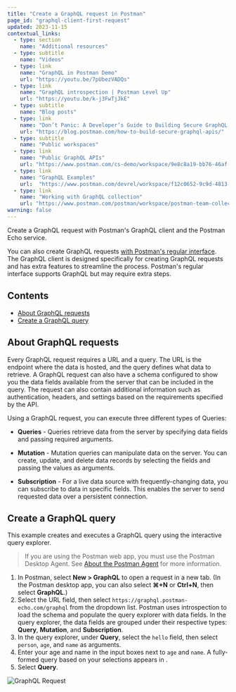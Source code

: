 ```yaml
---
title: "Create a GraphQL request in Postman"
page_id: "graphql-client-first-request"
updated: 2023-11-15
contextual_links:
  - type: section
    name: "Additional resources"
  - type: subtitle
    name: "Videos"
  - type: link
    name: "GraphQL in Postman Demo"
    url: "https://youtu.be/7pUbezVADQs"
  - type: link
    name: "GraphQL introspection | Postman Level Up"
    url: "https://youtu.be/k-j3FwTjJkE"
  - type: subtitle
    name: "Blog posts"
  - type: link
    name: "Don’t Panic: A Developer’s Guide to Building Secure GraphQL APIs"
    url: "https://blog.postman.com/how-to-build-secure-graphql-apis/"
  - type: subtitle
    name: "Public workspaces"
  - type: link
    name: "Public GraphQL APIs"
    url: "https://www.postman.com/cs-demo/workspace/9e8c8a19-bb76-46af-9e8d-5747bf8fcce5"
  - type: link
    name: "GraphQL Examples"
    url:  "https://www.postman.com/devrel/workspace/f12c0652-9c9d-4813-968b-c8ed0b3f0022"
  - type: link
    name: "Working with GraphQL collection"
    url: "https://www.postman.com/postman/workspace/postman-team-collections/collection/1559645-c0dd3eb3-5258-4ddd-a6e4-2780c5212e33?ctx=documentation"
warning: false
---
```


Create a GraphQL request with Postman's GraphQL client and the Postman Echo service.

You can also create GraphQL requests [with Postman's regular interface](/docs/sending-requests/graphql/graphql-http/). The GraphQL client is designed specifically for creating GraphQL requests and has extra features to streamline the process. Postman's regular interface supports GraphQL but may require extra steps.

## Contents

* [About GraphQL requests](#about-graphql-requests)
* [Create a GraphQL query](#create-a-graphql-query)

## About GraphQL requests

Every GraphQL request requires a URL and a query. The URL is the endpoint where the data is hosted, and the query defines what data to retrieve. A GraphQL request can also have a schema configured to show you the data fields available from the server that can be included in the query. The request can also contain additional information such as authentication, headers, and settings based on the requirements specified by the API.

Using a GraphQL request, you can execute three different types of Queries:

* **Queries** - Queries retrieve data from the server by specifying data fields and passing required arguments.

* **Mutation** - Mutation queries can manipulate data on the server. You can create, update, and delete data records by selecting the fields and passing the values as arguments.

* **Subscription** - For a live data source with frequently-changing data, you can subscribe to data in specific fields. This enables the server to send requested data over a persistent connection.

## Create a GraphQL query

This example creates and executes a GraphQL query using the interactive query explorer.

> If you are using the Postman web app, you must use the Postman Desktop Agent. See [About the Postman Agent](/docs/getting-started/basics/about-postman-agent/) for more information.

1. In Postman, select **New > GraphQL** to open a request in a new tab. (In the Postman desktop app, you can also select **⌘+N** or **Ctrl+N**, then select **GraphQL**.)
1. Select the URL field, then select `https://graphql.postman-echo.com/graphql` from the dropdown list. Postman uses introspection to load the schema and populate the query explorer with data fields. In the query explorer, the data fields are grouped under their respective types: **Query**, **Mutation**, and **Subscription**.
1. In the query explorer, under **Query**, select the `hello` field, then select `person`, `age`, and `name` as arguments.
1. Enter your age and name in the input boxes next to `age` and `name`. A fully-formed query based on your selections appears in .
1. Select **Query**.

![GraphQL Request](https://assets.postman.com/postman-docs/v10/graphql-schema-explorer-v10-2.gif)
